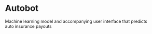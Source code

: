 # Autobot
Machine learning model and accompanying user interface that predicts auto insurance payouts
